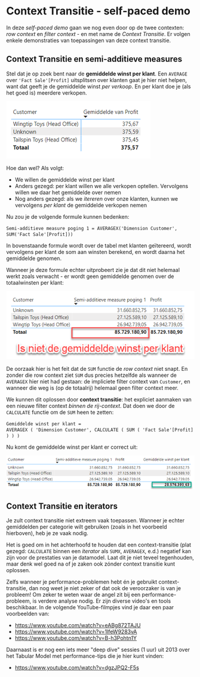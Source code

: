 # Context Transitie - self-paced demo

In deze *self-paced demo* gaan we nog even door op de twee contexten: *row context* en *filter context* - en met name de *Context Transitie*. Er volgen enkele demonstraties van toepassingen van deze context transitie.

## Context Transitie en semi-additieve measures

Stel dat je op zoek bent naar de **gemiddelde winst per klant**. Een `AVERAGE` over `'Fact Sale'[Profit]` uitsplitsen over klanten gaat je hier niet helpen, want dat geeft je de gemiddelde winst *per verkoop*. En per klant doe je (als het goed is) meerdere verkopen.

![Gemiddelde verkopen per klant - zo dus niet](img/37-04-gemiddelde-verkopen-per-klant-onjuist.png)

Hoe dan wel? Als volgt:

* We willen de gemiddelde winst per klant
* Anders gezegd: per klant willen we alle verkopen optellen. Vervolgens willen we daar het gemiddelde over nemen
* Nog anders gezegd: als we *itereren* over onze klanten, kunnen we vervolgens *per klant* de gemiddelde verkopen nemen

Nu zou je de volgende formule kunnen bedenken:

```dax
Semi-additieve measure poging 1 = AVERAGEX('Dimension Customer', SUM('Fact Sale'[Profit]))
```

In bovenstaande formule wordt over de tabel met klanten geïtereerd, wordt vervolgens per klant de som aan winsten berekend, en wordt daarna het gemiddelde genomen.

Wanneer je deze formule echter uitprobeert zie je dat dit niet helemaal werkt zoals verwacht - er wordt geen gemiddelde genomen over de totaalwinsten per klant:

![Uitkomst poging 1 semi-additieve measure](img/40-01-semi-additieve-measure-poging-1.png)

De oorzaak hier is het feit dat de `SUM` functie de *row context* niet snapt. En zonder die row context ziet `SUM` dus precies hetzelfde als wanneer de `AVERAGEX` hier niet had gestaan: de impliciete filter context van `Customer`, en wanneer die weg is (op de totaalrij) helemaal geen filter context meer.

We kunnen dit oplossen door **context transitie**: het expliciet aanmaken van een nieuwe filter context *binnen de rij-context*. Dat doen we door de `CALCULATE` functie om de `SUM` heen te zetten:

```dax
Gemiddelde winst per klant =
AVERAGEX ( 'Dimension Customer', CALCULATE ( SUM ( 'Fact Sale'[Profit] ) ) )
```

Nu komt de gemiddelde winst per klant er correct uit:

![Correcte uitkomst van semi-additieve measures](img/40-02-semi-additieve-measure-correct.png)

## Context Transitie en iterators

Je zult context transitie niet extreem vaak toepassen. Wanneer je echter gemiddelden per categorie wilt gebruiken (zoals in het voorbeeld hierboven), heb je ze vaak nodig.

Het is goed om in het achterhoofd te houden dat een context-transitie (plat gezegd: `CALCULATE` binnen een *iterator* als `SUMX`, `AVERAGEX`, e.d.) negatief kan zijn voor de prestaties van je datamodel. Laat dit je niet teveel tegenhouden, maar denk wel goed na of je zaken ook zónder context transitie kunt oplossen.

Zelfs wanneer je performance-problemen hebt én je gebruikt context-transitie, dan nog weet je niet zeker of dat ook de veroorzaker is van je probleem! Om zeker te weten waar de angel zit bij een performance-probleem, is verdere analyse nodig. Er zijn diverse video's en tools beschikbaar. In de volgende YouTube-filmpjes vind je daar een paar voorbeelden van:

* https://www.youtube.com/watch?v=eABg872TAJU
* https://www.youtube.com/watch?v=1lfeW9283vA
* https://www.youtube.com/watch?v=B-h3Pohtn1Y

Daarnaast is er nog een iets meer "deep dive" sessies (1 uur) uit 2013 over het Tabular Model met performance-tips die je hier kunt vinden:

* https://www.youtube.com/watch?v=dgzJPQ2-F5s
